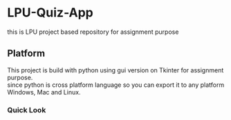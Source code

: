 # LPU-Quiz-App
this is LPU project based repository for assignment purpose

## Platform
This project is build with python using gui version on Tkinter for assignment purpose. </br>
since python is cross platform language so you can export it to any platform Windows, Mac and Linux.

### Quick Look
